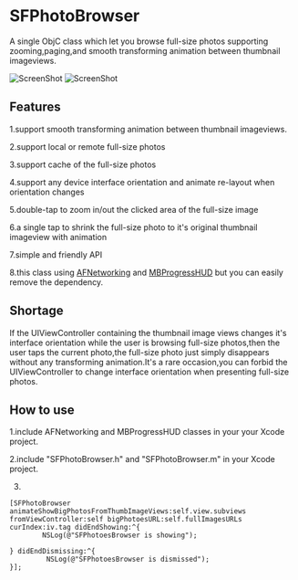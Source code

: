 SFPhotoBrowser
============================

A single ObjC class which let you browse full-size photos supporting zooming,paging,and smooth transforming animation between thumbnail imageviews.


![ScreenShot](https://raw.github.com/JagieChen/SFPhotoBrowser/master/snapshot1.PNG)
![ScreenShot](https://raw.github.com/JagieChen/SFPhotoBrowser/master/snapshot2.PNG)




Features
----------------
1.support smooth transforming animation between thumbnail imageviews.

2.support local or remote full-size photos

3.support cache of the full-size photos

4.support any device interface orientation and animate re-layout when orientation changes

5.double-tap to zoom in/out the clicked area of the full-size image

6.a single tap to shrink the full-size photo to it's original thumbnail imageview with animation

7.simple and friendly API 

8.this class using [AFNetworking](https://github.com/AFNetworking/AFNetworking) and [MBProgressHUD](https://github.com/jdg/MBProgressHUD) but you can easily remove the dependency.


Shortage
----------------
If the UIViewController containing the thumbnail image views changes it's interface orientation while the user is browsing full-size photos,then the user taps the current photo,the full-size photo just simply disappears without any transforming animation.It's a rare occasion,you can forbid the UIViewController to change interface orientation when presenting full-size photos.


How to use
----------------
1.include AFNetworking and MBProgressHUD classes in your  your Xcode project.

2.include "SFPhotoBrowser.h" and "SFPhotoBrowser.m" in your Xcode project.

3.


    [SFPhotoBrowser animateShowBigPhotosFromThumbImageViews:self.view.subviews fromViewController:self bigPhotoesURL:self.fullImagesURLs curIndex:iv.tag didEndShowing:^{
            NSLog(@"SFPhotoesBrowser is showing");
            
    } didEndDismissing:^{
             NSLog(@"SFPhotoesBrowser is dismissed");
    }];



